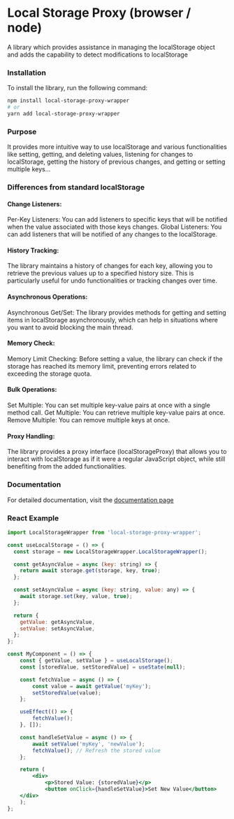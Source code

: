 # Local Storage Proxy (browser / node)

A library which provides assistance in managing the localStorage object and adds the capability to detect modifications to localStorage

### Installation

To install the library, run the following command:

```bash
npm install local-storage-proxy-wrapper
# or
yarn add local-storage-proxy-wrapper
```

### Purpose

It provides more intuitive way to use localStorage and various functionalities like setting, getting, and deleting values, listening for changes to localStorage, getting the history of previous changes, and getting or setting multiple keys...

### Differences from standard localStorage

#### Change Listeners:

Per-Key Listeners: You can add listeners to specific keys that will be notified when the value associated with those keys changes.
Global Listeners: You can add listeners that will be notified of any changes to the localStorage.

#### History Tracking:

The library maintains a history of changes for each key, allowing you to retrieve the previous values up to a specified history size. This is particularly useful for undo functionalities or tracking changes over time.

#### Asynchronous Operations:

Asynchronous Get/Set: The library provides methods for getting and setting items in localStorage asynchronously, which can help in situations where you want to avoid blocking the main thread.

#### Memory Check:

Memory Limit Checking: Before setting a value, the library can check if the storage has reached its memory limit, preventing errors related to exceeding the storage quota.

#### Bulk Operations:
Set Multiple: You can set multiple key-value pairs at once with a single method call.
Get Multiple: You can retrieve multiple key-value pairs at once.
Remove Multiple: You can remove multiple keys at once.

#### Proxy Handling:

The library provides a proxy interface (localStorageProxy) that allows you to interact with localStorage as if it were a regular JavaScript object, while still benefiting from the added functionalities.

### Documentation
For detailed documentation, visit the [documentation page](https://vkuprin.github.io/local-storage-proxy-wrapper/)

### React Example

```jsx
import LocalStorageWrapper from 'local-storage-proxy-wrapper';

const useLocalStorage = () => {
  const storage = new LocalStorageWrapper.LocalStorageWrapper();

  const getAsyncValue = async (key: string) => {
    return await storage.get(storage, key, true);
  };

  const setAsyncValue = async (key: string, value: any) => {
    await storage.set(key, value, true);
  };

  return {
    getValue: getAsyncValue,
    setValue: setAsyncValue,
  };
};

const MyComponent = () => {
    const { getValue, setValue } = useLocalStorage();
    const [storedValue, setStoredValue] = useState(null);

    const fetchValue = async () => {
        const value = await getValue('myKey');
        setStoredValue(value);
    };

    useEffect(() => {
        fetchValue();
    }, []);

    const handleSetValue = async () => {
        await setValue('myKey', 'newValue');
        fetchValue(); // Refresh the stored value
    };

    return (
        <div>
            <p>Stored Value: {storedValue}</p>
            <button onClick={handleSetValue}>Set New Value</button>
    </div>
    );
};
```

